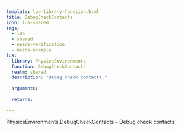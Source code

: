```yaml
---
template: lua-library-function.html
title: DebugCheckContacts
icon: lua-shared
tags:
  - lua
  - shared
  - needs-verification
  - needs-example
lua:
  library: PhysicsEnvironments
  function: DebugCheckContacts
  realm: shared
  description: "Debug check contacts."
  
  arguments:
  
  returns:
    
---
```


<div class="lua__search__keywords">
PhysicsEnvironments.DebugCheckContacts &#x2013; Debug check contacts.
</div>
